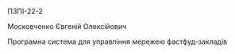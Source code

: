 ПЗПІ-22-2

Московченко Євгеній Олексійович

Програмна система для управління мережею фастфуд-закладів
